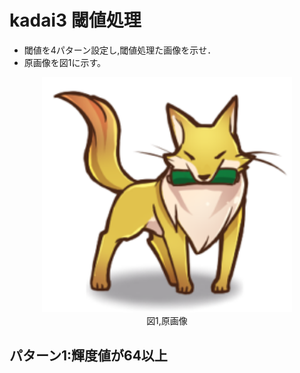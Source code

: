 # kadai3 閾値処理
- 閾値を4パターン設定し,閾値処理た画像を示せ．
- 原画像を図1に示す。
  
<div align="center">
<img src="img/f_fox.png" width="400"><br>
図1,原画像
</div>

## パターン1:輝度値が64以上